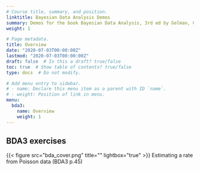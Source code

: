 ```yaml
---
# Course title, summary, and position.
linktitle: Bayesian Data Analysis Demos
summary: Demos for the book Bayesian Data Analysis, 3rd ed by Gelman, Carlin, Stern, Dunson, Vehtari, and Rubin (BDA3)
weight: 1

# Page metadata.
title: Overview
date: "2020-07-03T00:00:00Z"
lastmod: "2020-07-03T00:00:00Z"
draft: false  # Is this a draft? true/false
toc: true  # Show table of contents? true/false
type: docs  # Do not modify.

# Add menu entry to sidebar.
# - name: Declare this menu item as a parent with ID `name`.
# - weight: Position of link in menu.
menu:
  bda3:
    name: Overview
    weight: 1  
---
```


## BDA3 exercises

{{< figure src="bda_cover.png" title="" lightbox="true" >}}
Estimating a rate from Poisson data (BDA3 p.45)


